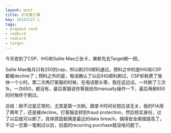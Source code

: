 ```yaml
---
layout: post
title: 红鸟第三弹
key: 20141227.1
tags:
- prepaid card
- redbird
- redcard
- target
---
```


今天收到了CSP、IHG和Sallie Mae三张卡，果断先去Target刷一把。

Sallie Mae每月只有250的cap，所以刷250顺利通过。预料之中的是IHG和CSP都被decline了；预料之外的是，电话确认了以后IHG顺利刷过，CSP却耗费了我快一个小时。第二次再打客服的时候，在电话那头等，我在这边试，一共刷了三次1k，一次650，都没有，最后客服说你等我给你manually操作一下，最后再刷650的时候终于刷过。


总结：刷不过是正常的，尤其是第一次刷。跟拿卡时间长短应该无关，我的FIA用了两年了，还是被decline。打客服会转到fraud protection，然后核实身份，过了以后就可以刷了。具体原因我猜是最近的data breach，搞得安全阈值提高了。不过一旦第一笔刷过以后，后面的recurring purchase就没啥问题了。